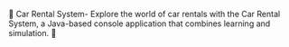 🚗 Car Rental System-
Explore the world of car rentals with the Car Rental System, a Java-based console application that combines learning and simulation. 🌟
